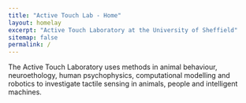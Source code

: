 ```yaml
---
title: "Active Touch Lab - Home"
layout: homelay
excerpt: "Active Touch Laboratory at the University of Sheffield"
sitemap: false
permalink: /
---
```


The Active Touch Laboratory uses methods in animal behaviour, neuroethology, human psychophysics, computational modelling and robotics to investigate tactile sensing in animals, people and intelligent machines.
